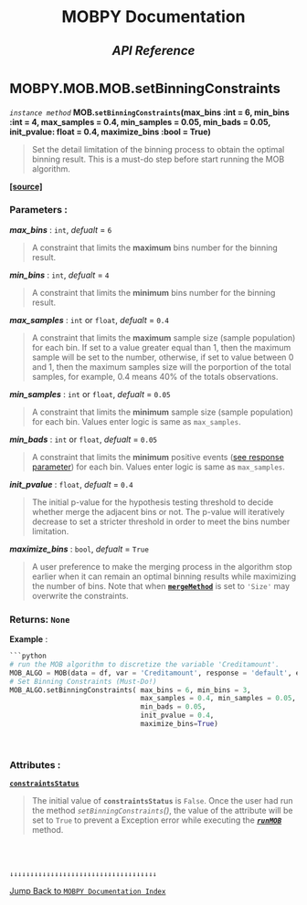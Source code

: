 <h1><strong><p align = center> MOBPY Documentation </p></strong></h1>

<h2><p  align=center><strong style = 'font-style:italic'>API Reference</strong></p></h2>

<h1><span style = 'font-size:smaller'> MOBPY.MOB.MOB.setBinningConstraints </span></h1>

_`instance method`_ **MOB.`setBinningConstraints`(max_bins :int = 6, min_bins :int = 4, max_samples = 0.4, min_samples = 0.05, min_bads = 0.05, init_pvalue: float = 0.4, maximize_bins :bool = True)**

> Set the detail limitation of the binning process to obtain the optimal binning result. This is a must-do step before start running the MOB algorithm.


[**[source]**](https://github.com/ChenTaHung/Monotonic-Optimal-Binning/blob/main/src/MOBPY/MOB.py#L159-L167)

### **Parameters** : <br>

__*max_bins*__ : `int`, _defualt_ = `6`

> A constraint that limits the **maximum** bins number for the binning result.

__*min_bins*__ : `int`, _defualt_ = `4`

> A constraint that limits the **minimum** bins number for the binning result.

__*max_samples*__ : `int` or `float`, _defualt_ = `0.4`

> A constraint that limits the **maximum** sample size (sample population) for each bin. If set to a value greater equal than 1, then the maximum sample will be set to the number, otherwise, if set to value between 0 and 1, then the maximum samples size will the porportion of the total samples, for example, 0.4 means 40% of the totals observations.

__*min_samples*__ : `int` or `float`, _defualt_ = `0.05`

> A constraint that limits the **minimum** sample size (sample population) for each bin. Values enter logic is same as `max_samples`. 

__*min_bads*__ : `int` or `float`, _defualt_ = `0.05`

> A constraint that limits the **minimum** positive events ([see response parameter](https://github.com/ChenTaHung/Monotonic-Optimal-Binning/tree/main/doc/MOBPY-MOB-MOB.md)) for each bin. Values enter logic is same as `max_samples`. 

__*init_pvalue*__ : `float`, _defualt_ = `0.4`

> The initial p-value for the hypothesis testing threshold to decide whether merge the adjacent bins or not. The p-value will iteratively decrease to set a stricter threshold in order to meet the bins number limitation.

__*maximize_bins*__ : `bool`, _defualt_ = `True`

> A user preference to make the merging process in the algorithm stop earlier when it can remain an optimal binning results while maximizing the number of bins. Note that when [**`mergeMethod`**]() is set to `'Size'` may overwrite the constraints.

### **Returns**: `None`


**Example** :

```python
```python
# run the MOB algorithm to discretize the variable 'Creditamount'.
MOB_ALGO = MOB(data = df, var = 'Creditamount', response = 'default', exclude_value = None) 
# Set Binning Constraints (Must-Do!)
MOB_ALGO.setBinningConstraints( max_bins = 6, min_bins = 3, 
                                max_samples = 0.4, min_samples = 0.05, 
                                min_bads = 0.05, 
                                init_pvalue = 0.4, 
                                maximize_bins=True)
```

<br>

<h3><strong> Attributes : </strong></h3>

[**`constraintsStatus`**](https://github.com/ChenTaHung/Monotonic-Optimal-Binning/blob/main/src/MOBPY/MOB.py#L167)

> The initial value of **`constraintsStatus`** is `False`. Once the user had run the method *`setBinningConstraints`()*, the value of the attribute will be set to `True` to prevent a Exception error while executing the [__*`runMOB`*__](https://github.com/ChenTaHung/Monotonic-Optimal-Binning/tree/main/doc/MOBPY-MOB-MOB-runMOB.md) method.


<br><br>

`↓↓↓↓↓↓↓↓↓↓↓↓↓↓↓↓↓↓↓↓↓↓↓↓↓↓↓↓↓↓↓↓↓↓↓↓`

[Jump Back to `MOBPY Documentation Index`](https://github.com/ChenTaHung/Monotonic-Optimal-Binning/blob/main/doc/MOBPY-API-Ref.md)